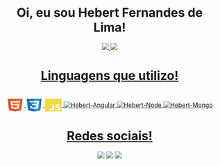 <h1 align="center">Oi, eu sou Hebert Fernandes de Lima!</h1>

<div align="center">
  <a href="https://github.com/hebertdelima13">
  <img height="150em" src="https://github-readme-stats.vercel.app/api?username=hebertdelima13&show_icons=true&theme=dracula&include_all_commits=true&count_private=true"/>
  <img height="150em" src="https://github-readme-stats.vercel.app/api/top-langs/?username=hebertdelima13&layout=compact&langs_count=7&theme=dracula"/>
</div>
  
  ##
  
  <h1 align="center">Linguagens que utilizo!</h1>
  
  <div style="display: inline_block" align="center"><br>
  <img align="center" alt="Hebert-HTML" height="30" width="40" src="https://raw.githubusercontent.com/devicons/devicon/master/icons/html5/html5-original.svg">
  <img align="center" alt="Hebert-CSS" height="30" width="40" src="https://raw.githubusercontent.com/devicons/devicon/master/icons/css3/css3-original.svg">
  <img align="center" alt="Hebert-Js" height="30" width="40" src="https://raw.githubusercontent.com/devicons/devicon/master/icons/javascript/javascript-plain.svg">
  <img align="center" alt="Hebert-Angular" height="30" width="40" src="https://cdn.jsdelivr.net/gh/devicons/devicon/icons/angularjs/angularjs-original.svg">
  <img align="center" alt="Hebert-Node" height="30" width="40" src="https://cdn.jsdelivr.net/gh/devicons/devicon/icons/nodejs/nodejs-original.svg">
  <img align="center" alt="Hebert-Mongo" height="30" width="40" src="https://cdn.jsdelivr.net/gh/devicons/devicon/icons/mongodb/mongodb-original.svg">
</div>
  
  ##
  
   <h1 align="center">Redes sociais!</h1>
  
  <div align="center"> 
  <a href="https://instagram.com/hebertfernandes13" target="_blank"><img src="https://img.shields.io/badge/-Instagram-%23E4405F?style=for-the-badge&logo=instagram&logoColor=white" target="_blank"></a>
 	<a href = "mailto:hebertdelima13@gmail.com"><img src="https://img.shields.io/badge/-Gmail-%23333?style=for-the-badge&logo=gmail&logoColor=white" target="_blank"></a>
  <a href="https://www.linkedin.com/in/hebert-fernandes-de-lima-8b8913210/" target="_blank"><img src="https://img.shields.io/badge/-LinkedIn-%230077B5?style=for-the-badge&logo=linkedin&logoColor=white" target="_blank"></a> 
 
 
 
</div>
